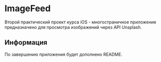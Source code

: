 # ImageFeed
Второй практический проект курса iOS - многостраничное приложение предназначено для просмотра изображений через API Unsplash.

## **Информация**
По завершению приложения будет дополнено README.
